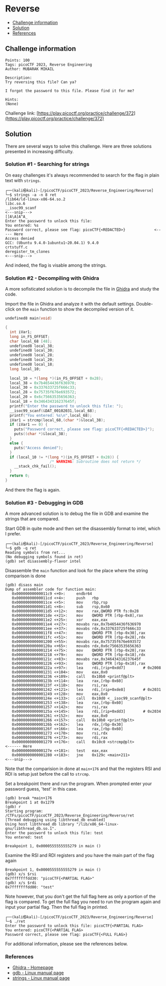# Reverse

- [Challenge information](#challenge-information)
- [Solution](#solution)
- [References](#references)

## Challenge information
```
Points: 100
Tags: picoCTF 2023, Reverse Engineering
Author: MUBARAK MIKAIL

Description:
Try reversing this file? Can ya?

I forgot the password to this file. Please find it for me?

Hints:
(None)
```
Challenge link: [https://play.picoctf.org/practice/challenge/372](https://play.picoctf.org/practice/challenge/372)

## Solution

There are several ways to solve this challenge. Here are three solutions presented in increasing difficulty.

### Solution #1 - Searching for strings

On easy challenges it's always recommended to search for the flag in plain text with `strings`.
```
┌──(kali㉿kali)-[/picoCTF/picoCTF_2023/Reverse_Engineering/Reverse]
└─$ strings -a -n 8 ret    
/lib64/ld-linux-x86-64.so.2
libc.so.6
__isoc99_scanf
<---snip--->
[]A\A]A^A_
Enter the password to unlock this file: 
You entered: %s
Password correct, please see flag: picoCTF{<REDACTED>}             <----- Here
Access denied
GCC: (Ubuntu 9.4.0-1ubuntu1~20.04.1) 9.4.0
crtstuff.c
deregister_tm_clones
<---snip--->
```

And indeed, the flag is visable among the strings.

### Solution #2 - Decompiling with Ghidra

A more sofisticated solution is to decompile the file in [Ghidra](https://ghidra-sre.org/) and study the code.

Import the file in Ghidra and analyze it with the default settings. Double-click on the `main` function to show the decompiled version of it.
```C
undefined8 main(void)

{
  int iVar1;
  long in_FS_OFFSET;
  char local_68 [48];
  undefined8 local_38;
  undefined8 local_30;
  undefined8 local_28;
  undefined8 local_20;
  undefined8 local_18;
  long local_10;
  
  local_10 = *(long *)(in_FS_OFFSET + 0x28);
  local_38 = 0x7b4654436f636970;
  local_30 = 0x337633725f666c33;
  local_28 = 0x75735f676e693572;
  local_20 = 0x6c75663535656363;
  local_18 = 0x346434316237645f;
  printf("Enter the password to unlock this file: ");
  __isoc99_scanf(&DAT_00102031,local_68);
  printf("You entered: %s\n",local_68);
  iVar1 = strcmp(local_68,(char *)&local_38);
  if (iVar1 == 0) {
    puts("Password correct, please see flag: picoCTF{<REDACTED>}");                <----- Here
    puts((char *)&local_38);
  }
  else {
    puts("Access denied");
  }
  if (local_10 != *(long *)(in_FS_OFFSET + 0x28)) {
                    /* WARNING: Subroutine does not return */
    __stack_chk_fail();
  }
  return 0;
}
```

And there the flag is again.

### Solution #3 - Debugging in GDB

A more advanced solution is to debug the file in GDB and examine the strings that are compared.

Start GDB in quite mode and then set the disassembly format to intel, which I prefer.
```
┌──(kali㉿kali)-[/picoCTF/picoCTF_2023/Reverse_Engineering/Reverse]
└─$ gdb -q ret                                                    
Reading symbols from ret...
(No debugging symbols found in ret)
(gdb) set disassembly-flavor intel
```

Disassemble the `main` function and look for the place where the string comparison is done 
```
(gdb) disass main
Dump of assembler code for function main:
   0x00000000000011c9 <+0>:     endbr64 
   0x00000000000011cd <+4>:     push   rbp
   0x00000000000011ce <+5>:     mov    rbp,rsp
   0x00000000000011d1 <+8>:     sub    rsp,0x60
   0x00000000000011d5 <+12>:    mov    rax,QWORD PTR fs:0x28
   0x00000000000011de <+21>:    mov    QWORD PTR [rbp-0x8],rax
   0x00000000000011e2 <+25>:    xor    eax,eax
   0x00000000000011e4 <+27>:    movabs rax,0x7b4654436f636970
   0x00000000000011ee <+37>:    movabs rdx,0x337633725f666c33
   0x00000000000011f8 <+47>:    mov    QWORD PTR [rbp-0x30],rax
   0x00000000000011fc <+51>:    mov    QWORD PTR [rbp-0x28],rdx
   0x0000000000001200 <+55>:    movabs rax,0x75735f676e693572
   0x000000000000120a <+65>:    movabs rdx,0x6c75663535656363
   0x0000000000001214 <+75>:    mov    QWORD PTR [rbp-0x20],rax
   0x0000000000001218 <+79>:    mov    QWORD PTR [rbp-0x18],rdx
   0x000000000000121c <+83>:    movabs rax,0x346434316237645f
   0x0000000000001226 <+93>:    mov    QWORD PTR [rbp-0x10],rax
   0x000000000000122a <+97>:    lea    rdi,[rip+0xdd7]        # 0x2008
   0x0000000000001231 <+104>:   mov    eax,0x0
   0x0000000000001236 <+109>:   call   0x10b0 <printf@plt>
   0x000000000000123b <+114>:   lea    rax,[rbp-0x60]
   0x000000000000123f <+118>:   mov    rsi,rax
   0x0000000000001242 <+121>:   lea    rdi,[rip+0xde8]        # 0x2031
   0x0000000000001249 <+128>:   mov    eax,0x0
   0x000000000000124e <+133>:   call   0x10d0 <__isoc99_scanf@plt>
   0x0000000000001253 <+138>:   lea    rax,[rbp-0x60]
   0x0000000000001257 <+142>:   mov    rsi,rax
   0x000000000000125a <+145>:   lea    rdi,[rip+0xdd3]        # 0x2034
   0x0000000000001261 <+152>:   mov    eax,0x0
   0x0000000000001266 <+157>:   call   0x10b0 <printf@plt>
   0x000000000000126b <+162>:   lea    rdx,[rbp-0x30]
   0x000000000000126f <+166>:   lea    rax,[rbp-0x60]
   0x0000000000001273 <+170>:   mov    rsi,rdx
   0x0000000000001276 <+173>:   mov    rdi,rax
   0x0000000000001279 <+176>:   call   0x10c0 <strcmp@plt>              <------ Here
   0x000000000000127e <+181>:   test   eax,eax
   0x0000000000001280 <+183>:   jne    0x129c <main+211>
<---snip--->
```

Note that the comparision in done at `main+176` and that the registers RSI and RDI is setup just before the call to `strcmp`.

Set a breakpoint there and run the program. When prompted enter your password guess, 'test' in this case.
```
(gdb) break *main+176
Breakpoint 1 at 0x1279
(gdb) r
Starting program: /CTFs/picoCTF/picoCTF_2023/Reverse_Engineering/Reverse/ret 
[Thread debugging using libthread_db enabled]
Using host libthread_db library "/lib/x86_64-linux-gnu/libthread_db.so.1".
Enter the password to unlock this file: test
You entered: test

Breakpoint 1, 0x0000555555555279 in main ()
```

Examine the RSI and RDI registers and you have the main part of the flag again
```
Breakpoint 1, 0x0000555555555279 in main ()
(gdb) x/s $rsi
0x7fffffffdd30: "picoCTF{<PARTIAL FLAG>"
(gdb) x/s $rdi
0x7fffffffdd00: "test"
```

Note however, that you don't get the full flag here as only a portion of the flag is compared.
To get the full flag you need to run the program again and input your partial flag. Then the full flag in printed.
```
┌──(kali㉿kali)-[/picoCTF/picoCTF_2023/Reverse_Engineering/Reverse]
└─$ ./ret                                                     
Enter the password to unlock this file: picoCTF{<PARTIAL FLAG>
You entered: picoCTF{<PARTIAL FLAG>
Password correct, please see flag: picoCTF{<FULL FLAG>}
```

For additional information, please see the references below.

### References

- [Ghidra - Homepage](https://ghidra-sre.org/)
- [gdb - Linux manual page](https://man7.org/linux/man-pages/man1/gdb.1.html)
- [strings - Linux manual page](https://man7.org/linux/man-pages/man1/strings.1.html)
